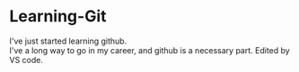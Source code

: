 # Learning-Git
I've just started learning github.
<br>
I've a long way to go in my career, and github is a necessary part.
Edited by VS code.